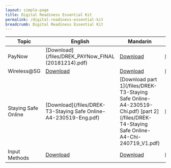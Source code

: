 ```yaml
---
layout: simple-page
title: Digital Readiness Essential Kit
permalink: /digital-readiness-essential-kit
breadcrumb: Digital Readiness Essential Kit
---
```


| Topic | English | Mandarin | Malay | Tamil |
| -- | -- | -- | -- | -- |
| PayNow | [Download](/files/DREK_PAYNow_FINAL (20181214).pdf) | [Download]() | [Download]() | [Download]() |
| Wireless@SG | [Download](/files/DREK-T2-Wireless@SG-A4-220519-Eng.pdf) | [Download](/files/DREK-T2-Wireless@SG-A4-220519-Chi.pdf) | [Download](/files/DREK-T2-Wireless@SG-A4-220519-Malay.pdf) | [Download](/files/DREK-T2-Wireless@SG-A4-220519-Tamil.pdf) |
| Staying Safe Online | [Download](/files/DREK-T3-Staying Safe Online-A4-230519-Eng.pdf) | [Download part 1](/files/DREK-T3-Staying Safe Online-A4-230519-Chi.pdf) [part 2](/files/DREK-T4-Staying Safe Online-A4-Chi-240719_V1.pdf)| [Download]() | [Download]() |
| Input Methods | [Download]() | [Download]() | [Download]() | [Download]() |

